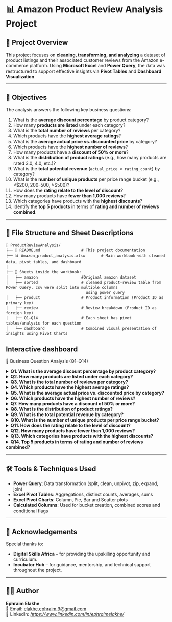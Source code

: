 # 📊 Amazon Product Review Analysis Project

## 📝 Project Overview

This project focuses on **cleaning, transforming, and analyzing** a dataset of product listings and their associated customer reviews from the Amazon e-commerce platform. Using **Microsoft Excel** and **Power Query**, the data was restructured to support effective insights via **Pivot Tables** and **Dashboard Visualization**.

---

## 🎯 Objectives

The analysis answers the following key business questions:

1. What is the **average discount percentage** by product category?
2. How many **products are listed** under each category?
3. What is the **total number of reviews** per category?
4. Which products have the **highest average ratings**?
5. What is the **average actual price vs. discounted price** by category?
6. Which products have the **highest number of reviews**?
7. How many products have a **discount of 50% or more**?
8. What is the **distribution of product ratings** (e.g., how many products are rated 3.0, 4.0, etc.)?
9. What is the **total potential revenue** (`actual_price × rating_count`) by category?
10. What is the **number of unique products** per price range bucket (e.g., <$200, $200–$500, >$500)?
11. How does the **rating relate to the level of discount**?
12. How many products have **fewer than 1,000 reviews**?
13. Which categories have products with the **highest discounts**?
14. Identify the **top 5 products** in terms of **rating and number of reviews combined**.

---

## 📂 File Structure and Sheet Descriptions

```
📁 ProductReviewAnalysis/
├── 📄 README.md                  # This project documentation
├── 📊 Amazon_product_analysis.xlsx       # Main workbook with cleaned data, pivot tables, and dashboard
│
├── 📑 Sheets inside the workbook:
│   ├── amazon                   #Original amazon dataset
│   ├── sorted                   # cleaned product-review table from Power Query. csv were split into multiple columns
                                   using power query 
│   ├── product                  # Product information (Product ID as primary key)
│   ├── review                   # Review breakdown (Product ID as foreign key)
│   ├── Q1–Q14                   # Each sheet has pivot tables/analysis for each question
│   └── dashboard                # Combined visual presentation of insights using Pivot Charts
```

## Interactive dashboard

🧠 Business Question Analysis (Q1–Q14)
<details> <summary><strong>Q1. What is the average discount percentage by product category?</strong></summary> <p align="center"> <img src="visuals/q1.jpg" width="600" alt="Average Discount by Category"> </p> </details> <details> <summary><strong>Q2. How many products are listed under each category?</strong></summary> <p align="center"> <img src="visuals/q2.jpg" width="600" alt="Number of Products by Category"> </p> </details> <details> <summary><strong>Q3. What is the total number of reviews per category?</strong></summary> <p align="center"> <img src="visuals/q3.jpg" width="600" alt="Total Reviews by Category"> </p> </details> <details> <summary><strong>Q4. Which products have the highest average ratings?</strong></summary> <p align="center"> <img src="visuals/q4.jpg" width="600" alt="Top Rated Products"> </p> </details> <details> <summary><strong>Q5. What is the average actual price vs. discounted price by category?</strong></summary> <p align="center"> <img src="visuals/q5.jpg" width="600" alt="Actual vs Discounted Price"> </p> </details> <details> <summary><strong>Q6. Which products have the highest number of reviews?</strong></summary> <p align="center"> <img src="visuals/q6.jpg" width="600" alt="Most Reviewed Products"> </p> </details> <details> <summary><strong>Q7. How many products have a discount of 50% or more?</strong></summary> <p align="center"> <img src="visuals/q7.jpg" width="600" alt="50 Percent Discount Products"> </p> </details> <details> <summary><strong>Q8. What is the distribution of product ratings?</strong></summary> <p align="center"> <img src="visuals/q8.jpg" width="600" alt="Rating Distribution"> </p> </details> <details> <summary><strong>Q9. What is the total potential revenue by category?</strong></summary> <p align="center"> <img src="visuals/q9.jpg" width="600" alt="Potential Revenue"> </p> </details> <details> <summary><strong>Q10. What is the number of unique products per price range bucket?</strong></summary> <p align="center"> <img src="visuals/q10.jpg" width="600" alt="Product Price Ranges"> </p> </details> <details> <summary><strong>Q11. How does the rating relate to the level of discount?</strong></summary> <p align="center"> <img src="visuals/q11.jpg" width="600" alt="Rating vs Discount"> </p> </details> <details> <summary><strong>Q12. How many products have fewer than 1,000 reviews?</strong></summary> <p align="center"> <img src="visuals/q12.jpg" width="600" alt="Products with Less Reviews"> </p> </details> <details> <summary><strong>Q13. Which categories have products with the highest discounts?</strong></summary> <p align="center"> <img src="visuals/q13.jpg" width="600" alt="Highest Discount Categories"> </p> </details> <details> <summary><strong>Q14. Top 5 products in terms of rating and number of reviews combined?</strong></summary> <p align="center"> <img src="visuals/q14.jpg" width="600" alt="Top Combined Products"> </p> </details>

---

## 🛠 Tools & Techniques Used

- **Power Query**: Data transformation (split, clean, unpivot, zip, expand, join)
- **Excel Pivot Tables**: Aggregations, distinct counts, averages, sums
- **Excel Pivot Charts**: Column, Pie, Bar and Scatter plots
- **Calculated Columns**: Used for bucket creation, combined scores and conditional flags

---

## 👏 Acknowledgements

Special thanks to:

- **Digital Skills Africa** – for providing the upskilling opportunity and curriculum.  
- **Incubator Hub** – for guidance, mentorship, and technical support throughout the project.

---

## 👨‍💻 Author

**Ephraim Elakhe**  
📧 Email: elakhe.ephraim.9@gmail.com  
🔗 LinkedIn: *https://www.linkedin.com/in/ephraimelakhe/*  
